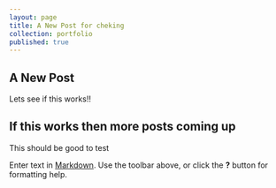 ```yaml
---
layout: page
title: A New Post for cheking
collection: portfolio
published: true
---
```



## A New Post


Lets see if this works!! 


## If this works then more posts coming up 

This should be good to test 


Enter text in [Markdown](http://daringfireball.net/projects/markdown/). Use the toolbar above, or click the **?** button for formatting help.
